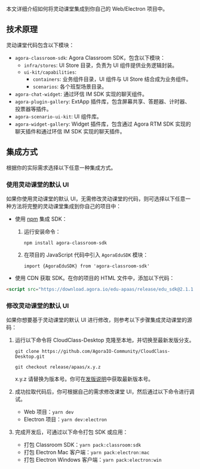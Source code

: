 本文详细介绍如何将灵动课堂集成到你自己的 Web/Electron 项目中。

## 技术原理

灵动课堂代码包含以下模块：

-   `agora-classroom-sdk`: Agora Classroom SDK，包含以下模块：
    -   `infra/stores`: UI Store 目录，负责为 UI 组件提供业务逻辑封装。
    -   `ui-kit/capabilities`:
        -   `containers`: 业务组件目录，UI 组件与 UI Store 结合成为业务组件。
        -   `scenarios`: 各个班型场景目录。
-   `agora-chat-widget`: 通过环信 IM SDK 实现的聊天组件。
-   `agora-plugin-gallery`: ExtApp 插件库，包含屏幕共享、答题器、计时器、投票器等插件。
-   `agora-scenario-ui-kit`: UI 组件库。
-   `agora-widget-gallery`: Widget 插件库，包含通过 Agora RTM SDK 实现的聊天插件和通过环信 IM SDK 实现的聊天插件。

## 集成方式

根据你的实际需求选择以下任意一种集成方式。

<a name="default_ui"></a>

### 使用灵动课堂的默认 UI

如果你使用灵动课堂的默认 UI，无需修改灵动课堂的代码，则可选择以下任意一种方法将完整的灵动课堂集成到你自己的项目中：

-   使用 [npm](https://www.npmjs.com/package/agora-classroom-sdk) 集成 SDK：

    1. 运行安装命令：

        ```
        npm install agora-classroom-sdk
        ```

    2. 在项目的 JavaScript 代码中引入 `AgoraEduSDK` 模块：

        ```
        import {AgoraEduSDK} from 'agora-classroom-sdk'
        ```

-   使用 CDN 获取 SDK。在你的项目的 HTML 文件中，添加以下代码：

```html
<script src="https://download.agora.io/edu-apaas/release/edu_sdk@2.1.1.bundle.js"></script>
```

<a name="change_default_ui"></a>

### 修改灵动课堂的默认 UI

如果你想要基于灵动课堂的默认 UI 进行修改，则参考以下步骤集成灵动课堂的源码：

1. 运行以下命令将 CloudClass-Desktop 克隆至本地，并切换至最新发版分支。

    ```
    git clone https://github.com/AgoraIO-Community/CloudClass-Desktop.git
    ```

    ```
    git checkout release/apaas/x.y.z
    ```

    <div class="alert info">x.y.z 请替换为版本号。你可在<a href="/cn/agora-class/release_agora_class_web?platform=Web">发版说明</a>中获取最新版本号。</div>

2. 成功拉取代码后，你可根据自己的需求修改课堂 UI，然后通过以下命令进行调试。

    - Web 项目：`yarn dev`
    - Electron 项目：`yarn dev:electron`

3. 完成开发后，可通过以下命令打包 SDK 或应用：

    - 打包 Classroom SDK：`yarn pack:classroom:sdk`
    - 打包 Electron Mac 客户端：`yarn pack:electron:mac`
    - 打包 Electron Windows 客户端：`yarn pack:electron:win`
